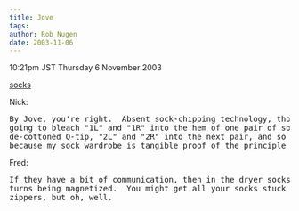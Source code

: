 ```yaml
---
title: Jove
tags: 
author: Rob Nugen
date: 2003-11-06
---
```


<p class=date>10:21pm JST Thursday 6 November 2003</p>

<p><a href="/cgi-local/journal.pl?date=2003/11/04#AM_laundry_thoughts0">socks</a></p>

<p>Nick:</p>

<pre>
By Jove, you're right.  Absent sock-chipping technology, though, i'm
going to bleach "1L" and "1R" into the hem of one pair of socks with a
de-cottoned Q-tip, "2L" and "2R" into the next pair, and so on,
because my sock wardrobe is tangible proof of the principle of entropy.
</pre>

<p>Fred:</p>

<pre>
If they have a bit of communication, then in the dryer socks can take
turns being magnetized.  You might get all your socks stuck to your jeans
zippers, but oh, well.
</pre>
